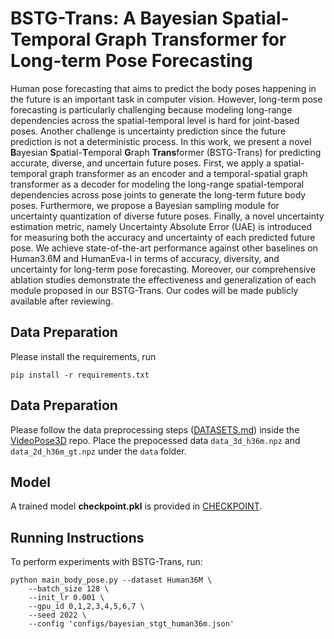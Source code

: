 # BSTG-Trans: A Bayesian Spatial-Temporal Graph Transformer for Long-term Pose Forecasting

Human pose forecasting that aims to predict the body poses happening in the future is an important task in computer vision. However, long-term pose forecasting is particularly challenging because modeling long-range dependencies across the spatial-temporal level is hard for joint-based poses. Another challenge is uncertainty prediction since the future prediction is not a deterministic process. In this work, we present a novel **B**ayesian **S**patial-**T**emporal **G**raph **Trans**former (BSTG-Trans) for predicting accurate, diverse, and uncertain future poses. First, we apply a spatial-temporal graph transformer as an encoder and a temporal-spatial graph transformer as a decoder for modeling the long-range spatial-temporal dependencies across pose joints to generate the long-term future body poses. Furthermore, we propose a Bayesian sampling module for uncertainty quantization of diverse future poses. Finally, a novel uncertainty estimation metric, namely Uncertainty Absolute Error (UAE) is introduced for measuring both the accuracy and uncertainty of each predicted future pose. We achieve state-of-the-art performance against other baselines on Human3.6M and HumanEva-I in terms of accuracy, diversity, and uncertainty for long-term pose forecasting. Moreover, our comprehensive ablation studies demonstrate the effectiveness and generalization of each module proposed in our BSTG-Trans. Our codes will be made publicly available after reviewing.


## Data Preparation

Please install the requirements, run
```
pip install -r requirements.txt
```

## Data Preparation

Please follow the data preprocessing steps ([DATASETS.md](https://github.com/facebookresearch/VideoPose3D/blob/master/DATASETS.md)) inside the [VideoPose3D](https://github.com/facebookresearch/VideoPose3D) repo. Place the prepocessed data ``data_3d_h36m.npz`` and ``data_2d_h36m_gt.npz`` under the ``data`` folder.


## Model 

A trained model **checkpoint.pkl** is provided in [CHECKPOINT](https://drive.google.com/file/d/1MO2guGhsczS7VQwWfRt3086sntx7qeCp/view?usp=sharing).


## Running Instructions

To perform experiments with BSTG-Trans, run: 
```
python main_body_pose.py --dataset Human36M \
    --batch_size 128 \
    --init_lr 0.001 \
    --gpu_id 0,1,2,3,4,5,6,7 \
    --seed 2022 \
    --config 'configs/bayesian_stgt_human36m.json'
```

